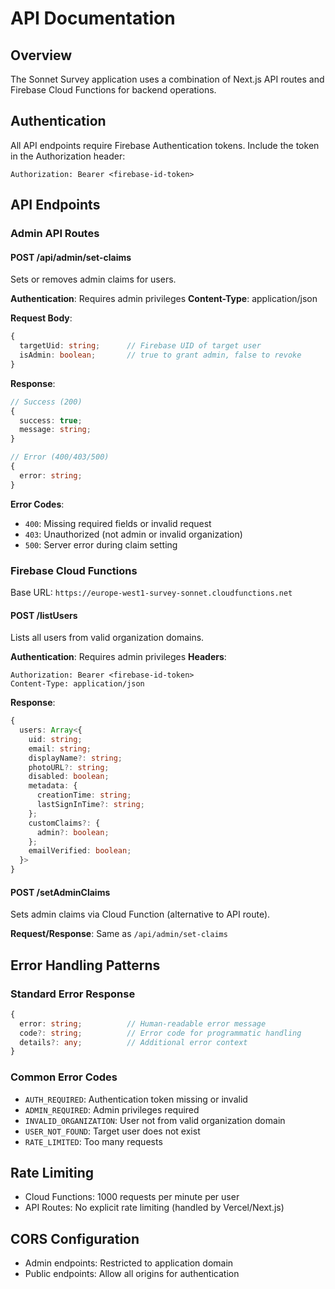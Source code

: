 # API Documentation

## Overview
The Sonnet Survey application uses a combination of Next.js API routes and Firebase Cloud Functions for backend operations.

## Authentication
All API endpoints require Firebase Authentication tokens. Include the token in the Authorization header:
```
Authorization: Bearer <firebase-id-token>
```

## API Endpoints

### Admin API Routes

#### POST /api/admin/set-claims
Sets or removes admin claims for users.

**Authentication**: Requires admin privileges
**Content-Type**: application/json

**Request Body**:
```typescript
{
  targetUid: string;      // Firebase UID of target user
  isAdmin: boolean;       // true to grant admin, false to revoke
}
```

**Response**:
```typescript
// Success (200)
{
  success: true;
  message: string;
}

// Error (400/403/500)
{
  error: string;
}
```

**Error Codes**:
- `400`: Missing required fields or invalid request
- `403`: Unauthorized (not admin or invalid organization)
- `500`: Server error during claim setting

### Firebase Cloud Functions

Base URL: `https://europe-west1-survey-sonnet.cloudfunctions.net`

#### POST /listUsers
Lists all users from valid organization domains.

**Authentication**: Requires admin privileges
**Headers**: 
```
Authorization: Bearer <firebase-id-token>
Content-Type: application/json
```

**Response**:
```typescript
{
  users: Array<{
    uid: string;
    email: string;
    displayName?: string;
    photoURL?: string;
    disabled: boolean;
    metadata: {
      creationTime: string;
      lastSignInTime?: string;
    };
    customClaims?: {
      admin?: boolean;
    };
    emailVerified: boolean;
  }>
}
```

#### POST /setAdminClaims
Sets admin claims via Cloud Function (alternative to API route).

**Request/Response**: Same as `/api/admin/set-claims`

## Error Handling Patterns

### Standard Error Response
```typescript
{
  error: string;          // Human-readable error message
  code?: string;          // Error code for programmatic handling
  details?: any;          // Additional error context
}
```

### Common Error Codes
- `AUTH_REQUIRED`: Authentication token missing or invalid
- `ADMIN_REQUIRED`: Admin privileges required
- `INVALID_ORGANIZATION`: User not from valid organization domain
- `USER_NOT_FOUND`: Target user does not exist
- `RATE_LIMITED`: Too many requests

## Rate Limiting
- Cloud Functions: 1000 requests per minute per user
- API Routes: No explicit rate limiting (handled by Vercel/Next.js)

## CORS Configuration
- Admin endpoints: Restricted to application domain
- Public endpoints: Allow all origins for authentication
